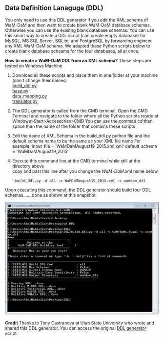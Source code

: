 ## Data Definition Lanaguge (DDL)

You only need to use this DDL generator if you edit the XML schema of WaM-DaM and then want to create blank WaM-DaM database schemas. Otherwise you can use the exisitng blank database schemas. 
You can use this smart way to create a DDL script (can create empty database) for MySQL, MS SQL Server, SQLite, and PostgreSQL by forwarding engineer any XML WaM-DaM schema. We adapted these Python scripts below to create blank database scheams for the four databases, all at once. 

**How to create a WaM-DaM DDL from an XML schema?**  These steps are tested on Windows Machine      
1. Download all these scripts  and place them in one folder at your machine (don't change their names)   
[build_ddl.py](https://github.com/amabdallah/WaM-DaM/blob/master/01Documentation/02DDL/build_ddl.py)   
[base.py](https://github.com/amabdallah/WaM-DaM/blob/master/01Documentation/02DDL/base.py)   
[data_mapping.py](https://github.com/amabdallah/WaM-DaM/blob/master/01Documentation/02DDL/data_mapping.py)   
[translator.py](https://github.com/amabdallah/WaM-DaM/blob/master/01Documentation/02DDL/translator.py)   

2. The DDL generator is called from the CMD terminal. Open the CMD Terminal and navigate to the folder where all the Python scripts reside at
Windows>Start>Accessories>CMD
You can use the commad *cd* then space then the name of the folder that contains these scripts 

3. Edit the name of XML Schema in the build_ddl.py python file and the default schema name to be the same as your XML file name
For example:
input_file = 'WaMDaMAugust19_2015.xml.xml'
default_schema = 'WaMDaMAugust19_2015'

4. Execute this command line at the CMD terminal while still at the directory above   
copy and past this line after you change the *WaM-DaM*.xml name below

        build_ddl.py -d all -x WaMDaMAugust19_2015.xml -o wamdam_ddl   


Upon executing this command, the DDL generator should build four DDL schemas.......done as shown at this snapshot 

![](https://github.com/amabdallah/WaM-DaM/blob/master/01Documentation/02DDL/SnapshotOfResult_DDL_cmd.JPG)    



**Credit** 
Thanks to Tony Castranova at Utah State University who wrote and shared this DDL generator. You can access the original <a href="https://github.com/ODM2/ODM2/tree/7e488d762812b07be4669b5b95a69539ae2239a4/src/build_schemas" target="_blank">DDL generator</a> script.
